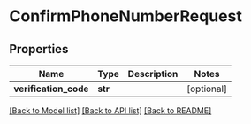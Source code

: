 # ConfirmPhoneNumberRequest

## Properties
Name | Type | Description | Notes
------------ | ------------- | ------------- | -------------
**verification_code** | **str** |  | [optional] 

[[Back to Model list]](../README.md#documentation-for-models) [[Back to API list]](../README.md#documentation-for-api-endpoints) [[Back to README]](../README.md)

